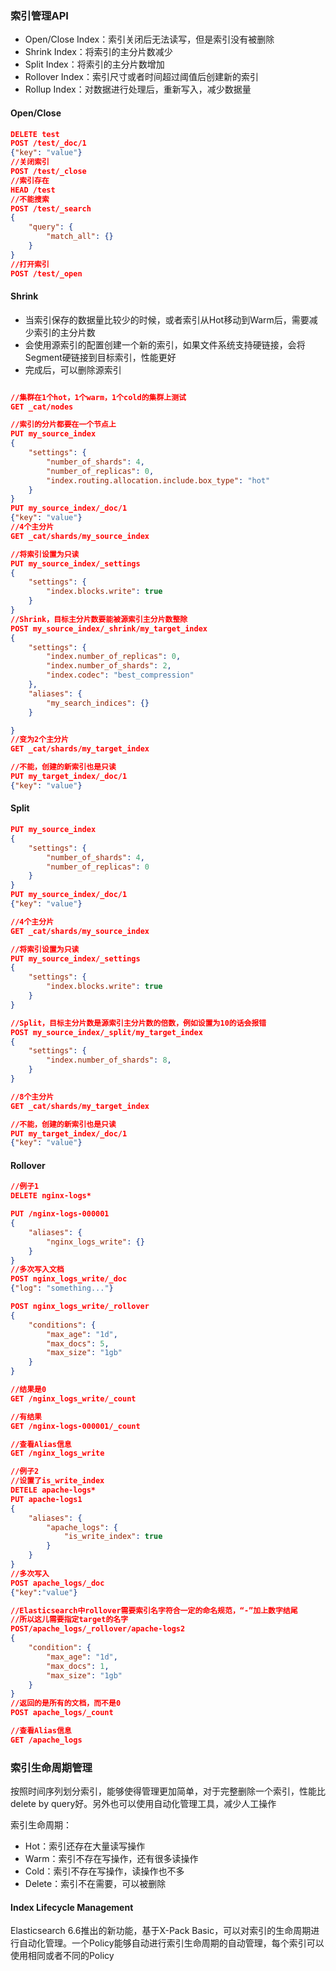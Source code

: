 ### 索引管理API

- Open/Close Index：索引关闭后无法读写，但是索引没有被删除
- Shrink Index：将索引的主分片数减少
- Split Index：将索引的主分片数增加
- Rollover Index：索引尺寸或者时间超过阈值后创建新的索引
- Rollup Index：对数据进行处理后，重新写入，减少数据量

#### Open/Close

```json
DELETE test
POST /test/_doc/1
{"key": "value"}
//关闭索引
POST /test/_close
//索引存在
HEAD /test
//不能搜索
POST /test/_search
{
	"query": {
		"match_all": {}
	}
}
//打开索引
POST /test/_open
```

#### Shrink

- 当索引保存的数据量比较少的时候，或者索引从Hot移动到Warm后，需要减少索引的主分片数
- 会使用源索引的配置创建一个新的索引，如果文件系统支持硬链接，会将Segment硬链接到目标索引，性能更好
- 完成后，可以删除源索引

```json

//集群在1个hot，1个warm，1个cold的集群上测试
GET _cat/nodes

//索引的分片都要在一个节点上
PUT my_source_index
{
	"settings": {
		"number_of_shards": 4,
		"number_of_replicas": 0,
		"index.routing.allocation.include.box_type": "hot"
	}
}
PUT my_source_index/_doc/1
{"key": "value"}
//4个主分片
GET _cat/shards/my_source_index

//将索引设置为只读
PUT my_source_index/_settings
{
	"settings": {
		"index.blocks.write": true
	}
}
//Shrink，目标主分片数要能被源索引主分片数整除
POST my_source_index/_shrink/my_target_index
{
	"settings": {
		"index.number_of_replicas": 0,
		"index.number_of_shards": 2,
		"index.codec": "best_compression"
	},
	"aliases": {
		"my_search_indices": {}
	}

}
//变为2个主分片
GET _cat/shards/my_target_index

//不能，创建的新索引也是只读
PUT my_target_index/_doc/1
{"key": "value"}
```

#### Split

```json
PUT my_source_index
{
	"settings": {
		"number_of_shards": 4,
		"number_of_replicas": 0
	}
}
PUT my_source_index/_doc/1
{"key": "value"}

//4个主分片
GET _cat/shards/my_source_index

//将索引设置为只读
PUT my_source_index/_settings
{
	"settings": {
		"index.blocks.write": true
	}
} 

//Split，目标主分片数是源索引主分片数的倍数，例如设置为10的话会报错
POST my_source_index/_split/my_target_index
{
	"settings": {
		"index.number_of_shards": 8,
	}
}

//8个主分片
GET _cat/shards/my_target_index

//不能，创建的新索引也是只读
PUT my_target_index/_doc/1
{"key": "value"}
```

#### Rollover 

```json
//例子1
DELETE nginx-logs*

PUT /nginx-logs-000001
{
	"aliases": {
		"nginx_logs_write": {}
	}
}
//多次写入文档
POST nginx_logs_write/_doc
{"log": "something..."}

POST nginx_logs_write/_rollover
{
	"conditions": {
		"max_age": "1d",
		"max_docs": 5,
		"max_size": "1gb"
	}
}

//结果是0
GET /nginx_logs_write/_count

//有结果
GET /nginx-logs-000001/_count

//查看Alias信息
GET /nginx_logs_write

//例子2
//设置了is_write_index
DETELE apache-logs*
PUT apache-logs1
{
	"aliases": {
		"apache_logs": {
			"is_write_index": true
		}
	}
}
//多次写入
POST apache_logs/_doc
{"key":"value"}

//Elasticsearch中rollover需要索引名字符合一定的命名规范，“-”加上数字结尾
//所以这儿需要指定target的名字
POST/apache_logs/_rollover/apache-logs2
{
	"condition": {
		"max_age": "1d",
		"max_docs": 1,
		"max_size": "1gb"
	}
}
//返回的是所有的文档，而不是0
POST apache_logs/_count

//查看Alias信息
GET /apache_logs
```

### 索引生命周期管理

按照时间序列划分索引，能够使得管理更加简单，对于完整删除一个索引，性能比delete by query好。另外也可以使用自动化管理工具，减少人工操作

索引生命周期：
- Hot：索引还存在大量读写操作
- Warm：索引不存在写操作，还有很多读操作
- Cold：索引不存在写操作，读操作也不多
- Delete：索引不在需要，可以被删除

#### Index Lifecycle Management
Elasticsearch 6.6推出的新功能，基于X-Pack Basic，可以对索引的生命周期进行自动化管理。一个Policy能够自动进行索引生命周期的自动管理，每个索引可以使用相同或者不同的Policy